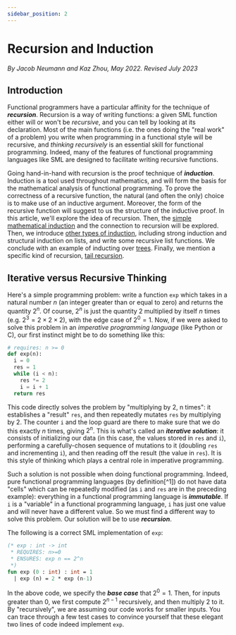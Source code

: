 ```yaml
---
sidebar_position: 2
---
```


# Recursion and Induction

_By Jacob Neumann and Kaz Zhou, May 2022. Revised July 2023_

## Introduction

Functional programmers have a particular affinity for the technique of
**_recursion_**. Recursion is a way of writing functions: a given SML function
either will or won't be _recursive_, and you can tell by looking at its
declaration. Most of the main functions (i.e. the ones doing the "real work" of
a problem) you write when programming in a functional style will be recursive,
and _thinking recursively_ is an essential skill for functional programming.
Indeed, many of the features of functional programming languages like SML are
designed to facilitate writing recursive functions.

Going hand-in-hand with recursion is the proof technique of **_induction_**.
Induction is a tool used throughout mathematics, and will form the basis for the
mathematical analysis of functional programming. To prove the correctness of a
recursive function, the natural (and often the only) choice is to make use of
an inductive argument. Moreover, the form of the recursive function will suggest
to us the structure of the inductive proof. In this article, we'll explore the
idea of recursion. Then, the [simple mathematical induction](simple.md) and the
connection to  recursion will be explored. Then, we introduce
[other types of induction](induction.md), including strong induction
and structural induction on lists, and write some recursive list functions.
We conclude with an example of inducting over [trees](tree.md).
Finally, we mention a specific kind of recursion, [tail recursion](tail.md).

## Iterative versus Recursive Thinking

Here's a simple programming problem: write a function `exp` which takes in a
natural number $n$ (an integer greater than or equal to zero) and returns the
quantity $2^n$. Of course, $2^n$ is just the quantity 2 multiplied by itself $n$
times (e.g. $2^3 = 2 \times 2 \times 2$), with the edge case of $2^0 = 1$. Now,
if we were asked to solve this problem in an _imperative programming language_
(like Python or C), our first instinct might be to do something like this:

```python
# requires: n >= 0
def exp(n):
  i = 0
  res = 1
  while (i < n):
    res *= 2
    i = i + 1
  return res
```

This code directly solves the problem by "multiplying by 2, n times": it
establishes a "result" `res`, and then repeatedly mutates `res` by multiplying
by 2. The counter `i` and the loop guard are there to make sure that we do this
exactly $n$ times, giving $2^n$. This is what's called an
**_iterative solution_**: it consists of initializing our data (in this case,
the values stored in `res` and `i`), performing a carefully-chosen sequence of
mutations to it (doubling `res` and incrementing `i`), and then reading off the
result (the value in `res`). It is this style of thinking which plays a central
role in imperative programming.

Such a solution is not possible when doing functional programming. Indeed, pure
functional programming languages (by definition[^1]) do not have data "cells"
which can be repeatedly modified (as `i` and `res` are in the preceding
example): everything in a functional programming language is **_immutable_**. If
`i` is a "variable" in a functional programming language, `i` has just one value
and will never have a different value. So we must find a different way to solve
this problem. Our solution will be to use **_recursion_**.

The following is a correct SML implementation of `exp`:

```sml
(* exp : int -> int
 * REQUIRES: n>=0
 * ENSURES: exp n == 2^n
 *)
fun exp (0 : int) : int = 1
  | exp (n) = 2 * exp (n-1)
```

In the above code, we specify the **_base case_** that $2^0 = 1$. Then, for
inputs greater than 0, we first compute $2^{n-1}$ recursively, and then multiply
2 to it. By "recursively", we are assuming our code works for smaller inputs.
You can trace through a few test cases to convince yourself that these elegant
two lines of code indeed implement `exp`.
